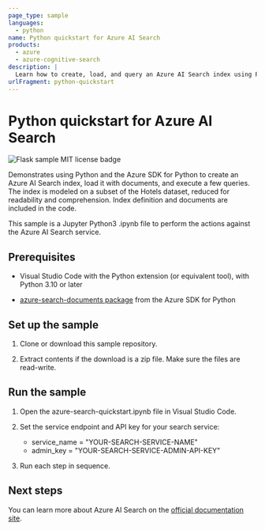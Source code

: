 ```yaml
---
page_type: sample
languages:
  - python
name: Python quickstart for Azure AI Search
products:
  - azure
  - azure-cognitive-search
description: |
  Learn how to create, load, and query an Azure AI Search index using Python.
urlFragment: python-quickstart
---
```


# Python quickstart for Azure AI Search

![Flask sample MIT license badge](https://img.shields.io/badge/license-MIT-green.svg)

Demonstrates using Python and the Azure SDK for Python to create an Azure AI Search index, load it with documents, and execute a few queries. The index is modeled on a subset of the Hotels dataset, reduced for readability and comprehension. Index definition and documents are included in the code.

This sample is a Jupyter Python3 .ipynb file to perform the actions against the Azure AI Search service.

## Prerequisites

* Visual Studio Code with the Python extension (or equivalent tool), with Python 3.10 or later

* [azure-search-documents package](https://pypi.org/project/azure-search-documents/) from the Azure SDK for Python

## Set up the sample

1. Clone or download this sample repository.

1. Extract contents if the download is a zip file. Make sure the files are read-write.

## Run the sample

1. Open the azure-search-quickstart.ipynb file in Visual Studio Code.

1. Set the service endpoint and API key for your search service:

   * service_name = "YOUR-SEARCH-SERVICE-NAME"
   * admin_key = "YOUR-SEARCH-SERVICE-ADMIN-API-KEY"

1. Run each step in sequence.

## Next steps

You can learn more about Azure AI Search on the [official documentation site](https://docs.microsoft.com/azure/search).
